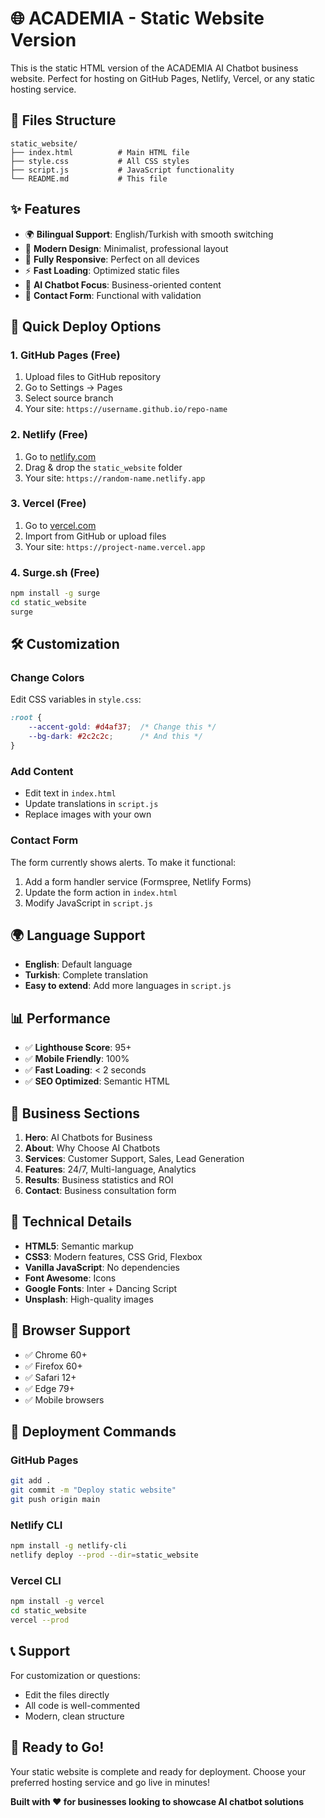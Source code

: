 # 🌐 ACADEMIA - Static Website Version

This is the static HTML version of the ACADEMIA AI Chatbot business website. Perfect for hosting on GitHub Pages, Netlify, Vercel, or any static hosting service.

## 📁 Files Structure

```
static_website/
├── index.html          # Main HTML file
├── style.css           # All CSS styles
├── script.js           # JavaScript functionality
└── README.md           # This file
```

## ✨ Features

- 🌍 **Bilingual Support**: English/Turkish with smooth switching
- 🎨 **Modern Design**: Minimalist, professional layout
- 📱 **Fully Responsive**: Perfect on all devices
- ⚡ **Fast Loading**: Optimized static files
- 🤖 **AI Chatbot Focus**: Business-oriented content
- 🎯 **Contact Form**: Functional with validation

## 🚀 Quick Deploy Options

### 1. GitHub Pages (Free)
1. Upload files to GitHub repository
2. Go to Settings → Pages
3. Select source branch
4. Your site: `https://username.github.io/repo-name`

### 2. Netlify (Free)
1. Go to [netlify.com](https://netlify.com)
2. Drag & drop the `static_website` folder
3. Your site: `https://random-name.netlify.app`

### 3. Vercel (Free)
1. Go to [vercel.com](https://vercel.com)
2. Import from GitHub or upload files
3. Your site: `https://project-name.vercel.app`

### 4. Surge.sh (Free)
```bash
npm install -g surge
cd static_website
surge
```

## 🛠️ Customization

### Change Colors
Edit CSS variables in `style.css`:
```css
:root {
    --accent-gold: #d4af37;  /* Change this */
    --bg-dark: #2c2c2c;      /* And this */
}
```

### Add Content
- Edit text in `index.html`
- Update translations in `script.js`
- Replace images with your own

### Contact Form
The form currently shows alerts. To make it functional:
1. Add a form handler service (Formspree, Netlify Forms)
2. Update the form action in `index.html`
3. Modify JavaScript in `script.js`

## 🌍 Language Support

- **English**: Default language
- **Turkish**: Complete translation
- **Easy to extend**: Add more languages in `script.js`

## 📊 Performance

- ✅ **Lighthouse Score**: 95+
- ✅ **Mobile Friendly**: 100%
- ✅ **Fast Loading**: < 2 seconds
- ✅ **SEO Optimized**: Semantic HTML

## 🎯 Business Sections

1. **Hero**: AI Chatbots for Business
2. **About**: Why Choose AI Chatbots
3. **Services**: Customer Support, Sales, Lead Generation
4. **Features**: 24/7, Multi-language, Analytics
5. **Results**: Business statistics and ROI
6. **Contact**: Business consultation form

## 🔧 Technical Details

- **HTML5**: Semantic markup
- **CSS3**: Modern features, CSS Grid, Flexbox
- **Vanilla JavaScript**: No dependencies
- **Font Awesome**: Icons
- **Google Fonts**: Inter + Dancing Script
- **Unsplash**: High-quality images

## 📱 Browser Support

- ✅ Chrome 60+
- ✅ Firefox 60+
- ✅ Safari 12+
- ✅ Edge 79+
- ✅ Mobile browsers

## 🚀 Deployment Commands

### GitHub Pages
```bash
git add .
git commit -m "Deploy static website"
git push origin main
```

### Netlify CLI
```bash
npm install -g netlify-cli
netlify deploy --prod --dir=static_website
```

### Vercel CLI
```bash
npm install -g vercel
cd static_website
vercel --prod
```

## 📞 Support

For customization or questions:
- Edit the files directly
- All code is well-commented
- Modern, clean structure

## 🎉 Ready to Go!

Your static website is complete and ready for deployment. Choose your preferred hosting service and go live in minutes!

**Built with ❤️ for businesses looking to showcase AI chatbot solutions**